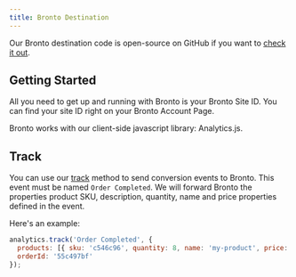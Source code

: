 ```yaml
---
title: Bronto Destination
---
```


Our Bronto destination code is open-source on GitHub if you want to [check it out](https://github.com/segment-integrations/analytics.js-integration-bronto).

## Getting Started

All you need to get up and running with Bronto is your Bronto Site ID. You can find your site ID right on your Bronto Account Page.

Bronto works with our client-side javascript library: Analytics.js.

## Track

You can use our [track](/docs/connections/spec/track) method to send conversion events to Bronto. This event must be named `Order Completed`. We will forward Bronto the properties product SKU, description, quantity, name and price properties defined in the event.

Here's an example:

```javascript
analytics.track('Order Completed', {
  products: [{ sku: 'c546c96', quantity: 8, name: 'my-product', price: 99.99 }],
  orderId: '55c497bf'
});
```
